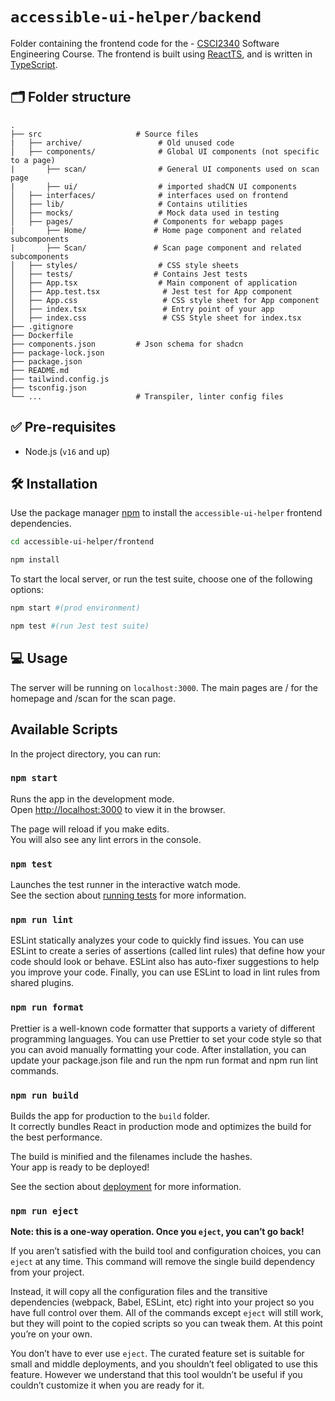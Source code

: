 # `accessible-ui-helper/backend`
Folder containing the frontend code for the  - [CSCI2340](https://sites.google.com/brown.edu/csci2340/home) Software Engineering Course. The frontend is built using [ReactTS](https://react.dev/learn/typescript), and is written in [TypeScript](https://www.typescriptlang.org/).

## 🗂️ Folder structure
```
.             
├── src                     # Source files
|   ├── archive/                 # Old unused code
│   ├── components/              # Global UI components (not specific to a page)
|       ├── scan/                # General UI components used on scan page
|       ├── ui/                  # imported shadCN UI components
│   ├── interfaces/              # interfaces used on frontend
│   ├── lib/                     # Contains utilities
│   ├── mocks/                   # Mock data used in testing
│   ├── pages/                  # Components for webapp pages
|       ├── Home/               # Home page component and related subcomponents
|       ├── Scan/               # Scan page component and related subcomponents
│   ├── styles/                  # CSS style sheets
│   ├── tests/                  # Contains Jest tests
│   ├── App.tsx                  # Main component of application
│   ├── App.test.tsx              # Jest test for App component
│   ├── App.css                   # CSS style sheet for App component
│   ├── index.tsx                 # Entry point of your app
│   ├── index.css                 # CSS Style sheet for index.tsx
├── .gitignore
├── Dockerfile  
├── components.json         # Json schema for shadcn 
├── package-lock.json             
├── package.json
├── README.md
├── tailwind.config.js
├── tsconfig.json
└── ...                     # Transpiler, linter config files
```

## ✅ Pre-requisites
- Node.js (`v16` and up)

## 🛠️ Installation

Use the package manager [npm](https://docs.npmjs.com/downloading-and-installing-node-js-and-npm) to install the `accessible-ui-helper` frontend dependencies.

```bash
cd accessible-ui-helper/frontend

npm install
```

To start the local server, or run the test suite, choose one of the following options:
```bash
npm start #(prod environment)

npm test #(run Jest test suite)
```

## 💻 Usage

The server will be running on `localhost:3000`. The main pages are / for the
homepage and /scan for the scan page.

## Available Scripts

In the project directory, you can run:

### `npm start`

Runs the app in the development mode.\
Open [http://localhost:3000](http://localhost:3000) to view it in the browser.

The page will reload if you make edits.\
You will also see any lint errors in the console.

### `npm test`

Launches the test runner in the interactive watch mode.\
See the section about [running tests](https://facebook.github.io/create-react-app/docs/running-tests) for more information.

### `npm run lint`

ESLint statically analyzes your code to quickly find issues. You can use ESLint to create a series of assertions (called lint rules) that define how your code should look or behave. ESLint also has auto-fixer suggestions to help you improve your code. Finally, you can use ESLint to load in lint rules from shared plugins.

### `npm run format`

Prettier is a well-known code formatter that supports a variety of different programming languages. You can use Prettier to set your code style so that you can avoid manually formatting your code. After installation, you can update your package.json file and run the npm run format and npm run lint commands.

### `npm run build`

Builds the app for production to the `build` folder.\
It correctly bundles React in production mode and optimizes the build for the best performance.

The build is minified and the filenames include the hashes.\
Your app is ready to be deployed!

See the section about [deployment](https://facebook.github.io/create-react-app/docs/deployment) for more information.

### `npm run eject`

**Note: this is a one-way operation. Once you `eject`, you can’t go back!**

If you aren’t satisfied with the build tool and configuration choices, you can `eject` at any time. This command will remove the single build dependency from your project.

Instead, it will copy all the configuration files and the transitive dependencies (webpack, Babel, ESLint, etc) right into your project so you have full control over them. All of the commands except `eject` will still work, but they will point to the copied scripts so you can tweak them. At this point you’re on your own.

You don’t have to ever use `eject`. The curated feature set is suitable for small and middle deployments, and you shouldn’t feel obligated to use this feature. However we understand that this tool wouldn’t be useful if you couldn’t customize it when you are ready for it.
